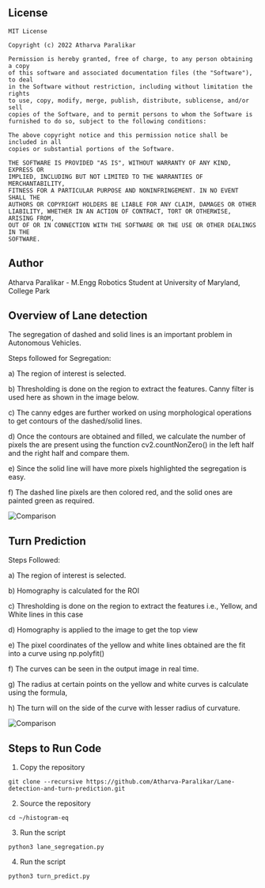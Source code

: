 ## License
```
MIT License

Copyright (c) 2022 Atharva Paralikar

Permission is hereby granted, free of charge, to any person obtaining a copy
of this software and associated documentation files (the "Software"), to deal
in the Software without restriction, including without limitation the rights
to use, copy, modify, merge, publish, distribute, sublicense, and/or sell
copies of the Software, and to permit persons to whom the Software is
furnished to do so, subject to the following conditions:

The above copyright notice and this permission notice shall be included in all
copies or substantial portions of the Software.

THE SOFTWARE IS PROVIDED "AS IS", WITHOUT WARRANTY OF ANY KIND, EXPRESS OR
IMPLIED, INCLUDING BUT NOT LIMITED TO THE WARRANTIES OF MERCHANTABILITY,
FITNESS FOR A PARTICULAR PURPOSE AND NONINFRINGEMENT. IN NO EVENT SHALL THE
AUTHORS OR COPYRIGHT HOLDERS BE LIABLE FOR ANY CLAIM, DAMAGES OR OTHER
LIABILITY, WHETHER IN AN ACTION OF CONTRACT, TORT OR OTHERWISE, ARISING FROM,
OUT OF OR IN CONNECTION WITH THE SOFTWARE OR THE USE OR OTHER DEALINGS IN THE
SOFTWARE.
```
## Author
Atharva Paralikar - M.Engg Robotics Student at University of Maryland, College Park

## Overview of Lane detection

The segregation of dashed and solid lines is an important problem in Autonomous
Vehicles.

Steps followed for Segregation:

a) The region of interest is selected.

b) Thresholding is done on the region to extract the features. Canny filter is used
here as shown in the image below.

c) The canny edges are further worked on using morphological operations to get
contours of the dashed/solid lines.

d) Once the contours are obtained and filled, we calculate the number of pixels
the are present using the function cv2.countNonZero() in the left half and the
right half and compare them.

e) Since the solid line will have more pixels highlighted the segregation is easy.

f) The dashed line pixels are then colored red, and the solid ones are painted
green as required.

![Comparison](https://github.com/Atharva-Paralikar/histogram-eq/blob/master/docs/comparison.gif)

## Turn Prediction

Steps Followed:

a) The region of interest is selected.

b) Homography is calculated for the ROI

c) Thresholding is done on the region to extract the features i.e., Yellow, and
White lines in this case

d) Homography is applied to the image to get the top view

e) The pixel coordinates of the yellow and white lines obtained are the fit into a
curve using np.polyfit()

f) The curves can be seen in the output image in real time.

g) The radius at certain points on the yellow and white curves is calculate using
the formula,

h) The turn will on the side of the curve with lesser radius of curvature.

![Comparison](https://github.com/Atharva-Paralikar/histogram-eq/blob/master/docs/comparison.gif)

## Steps to Run Code

1. Copy the repository
```
git clone --recursive https://github.com/Atharva-Paralikar/Lane-detection-and-turn-prediction.git
```
2. Source the repository 
```
cd ~/histogram-eq
```
3. Run the script 
```
python3 lane_segregation.py
```
4. Run the script 
```
python3 turn_predict.py
```


